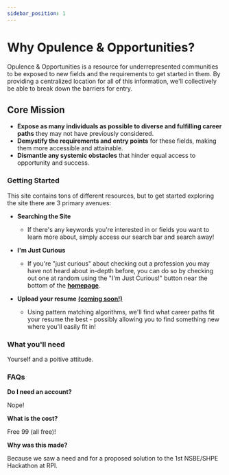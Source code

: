 ```yaml
---
sidebar_position: 1
---
```


# Why Opulence & Opportunities?

Opulence & Opportunities is a resource for underrepresented communities to be exposed to new fields and the requirements to get started in them. By providing a centralized location for all of this information, we'll collectively be able to break down the barriers for entry.

## Core Mission

* **Expose as many individuals as possible to diverse and fulfilling career paths** they may not have previously considered.
* **Demystify the requirements and entry points** for these fields, making them more accessible and attainable.
* **Dismantle any systemic obstacles** that hinder equal access to opportunity and success.

### Getting Started

This site contains tons of different resources, but to get started exploring the site there are 3 primary avenues:

* **Searching the Site**
  * If there's any keywords you're interested in or fields you want to learn more about, simply access our search bar and search away!

* **I'm Just Curious**
  * If you're "just curious" about checking out a profession you may have not heard about in-depth before, you can do so by checking out one at random using the "I'm Just Curious!" button near the bottom of the **[homepage](https://nsbe-shpe-hackathon-2024.onrender.com/)**.

* **Upload your resume** **[(coming soon!)](https://github.com/greenjam19/NSBE-SHPE-Hackathon-2024/blob/main/Frontend/Resume_Upload_specifics.txt)**
  * Using pattern matching algorithms, we'll find what career paths fit your resume the best - possibly allowing you to find something new where you'll easily fit in!

### What you'll need

Yourself and a poitive attitude.

### FAQs

**Do I need an account?**

Nope!

**What is the cost?**

Free 99 (all free)!

**Why was this made?**

Because we saw a need and for a proposed solution to the 1st NSBE/SHPE Hackathon at RPI.